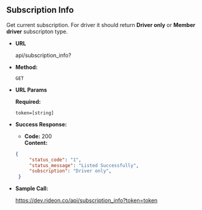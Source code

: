 **Subscription Info**
----
  Get current subscription. For driver it should return **Driver only** or **Member driver** subscripton type.

* **URL**

  api/subscription_info?

* **Method:**

  `GET`
  
*  **URL Params**

   **Required:**
 
   `token=[string]`

* **Success Response:**
  
  * **Code:** 200 <br />
    **Content:** 
   ```json
   {
        "status_code": "1",
        "status_message": "Listed Successfully",
        "subscription": "Driver only",
    }

* **Sample Call:**

   https://dev.rideon.co/api/subscription_info?token=token